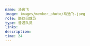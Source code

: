 ```yaml
---
name: 马逸飞
image: images/member_photo/马逸飞.jpeg
role: 嵌软组成员
type: 普通队员
links:
description:
time: 24
---
```

